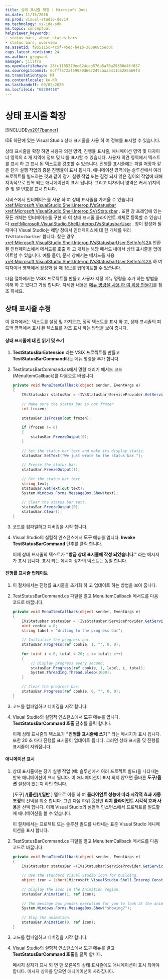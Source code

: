 ```yaml
---
title: 상태 표시줄 확장 | Microsoft Docs
ms.date: 11/15/2016
ms.prod: visual-studio-dev14
ms.technology: vs-ide-sdk
ms.topic: conceptual
helpviewer_keywords:
- status bars, about status bars
- status bars, overview
ms.assetid: f955115c-4c5f-45ec-b41b-365868c5ec0c
caps.latest.revision: 24
ms.author: gregvanl
manager: jillfra
ms.openlocfilehash: 28fc1155279ec624cea576b5a70a25800d4ff837
ms.sourcegitcommit: 6cfffa72af599a9d667249caaaa411bb28ea69fd
ms.translationtype: MT
ms.contentlocale: ko-KR
ms.lasthandoff: 09/02/2020
ms.locfileid: "68204418"
---
```

# <a name="extending-the-status-bar"></a>상태 표시줄 확장
[!INCLUDE[vs2017banner](../includes/vs2017banner.md)]

IDE 하단에 있는 Visual Studio 상태 표시줄을 사용 하 여 정보를 표시할 수 있습니다.  
  
 상태 표시줄을 확장 하면 사용자 의견 영역, 진행률 표시줄, 애니메이션 영역 및 디자이너 영역의 4 개 지역에 정보 및 UI를 표시할 수 있습니다. 사용자 의견 영역에서 텍스트를 표시 하 고 표시 된 텍스트를 강조할 수 있습니다. 진행률 표시줄에는 파일 저장과 같은 단기 실행 작업의 증분 진행률이 표시 됩니다. 애니메이션 영역에는 솔루션에서 여러 프로젝트를 빌드하는 것과 같이 장기 실행 작업 또는 결정 되지 않은 길이의 작업에 대해 지속적으로 반복 되는 애니메이션이 표시 됩니다. 그리고 디자이너 영역은 커서 위치의 줄 및 열 번호를 표시 합니다.  
  
 서비스에서 인터페이스를 사용 하 여 상태 표시줄을 가져올 수 있습니다 <xref:Microsoft.VisualStudio.Shell.Interop.IVsStatusbar> <xref:Microsoft.VisualStudio.Shell.Interop.SVsStatusbar> . 또한 창 프레임에 있는 모든 개체는 인터페이스를 구현 하 여 상태 표시줄 클라이언트 개체로 등록할 수 있습니다 <xref:Microsoft.VisualStudio.Shell.Interop.IVsStatusbarUser> . 창이 활성화 될 때마다 Visual Studio는 해당 창에서 인터페이스에 대 한 개체를 쿼리 `IVsStatusbarUser` 합니다. 찾은 경우 <xref:Microsoft.VisualStudio.Shell.Interop.IVsStatusbarUser.SetInfo%2A> 반환 된 인터페이스에서 메서드를 호출 하 고 개체는 해당 메서드 내에서 상태 표시줄을 업데이트할 수 있습니다. 예를 들어, 문서 창에서는 메서드를 사용 <xref:Microsoft.VisualStudio.Shell.Interop.IVsStatusbarUser.SetInfo%2A> 하 여 디자이너 영역에서 활성화 될 때 정보를 업데이트할 수 있습니다.  
  
 다음 절차에서는 VSIX 프로젝트를 만들고 사용자 지정 메뉴 명령을 추가 하는 방법을 이해 하 고 있다고 가정 합니다. 자세한 내용은 [메뉴 명령을 사용 하 여 확장 만들기](../extensibility/creating-an-extension-with-a-menu-command.md)를 참조 하세요.  
  
## <a name="modifying-the-status-bar"></a>상태 표시줄 수정  
 이 절차에서는 텍스트를 설정 및 가져오고, 정적 텍스트를 표시 하 고, 상태 표시줄의 피드백 영역에서 표시 된 텍스트를 강조 표시 하는 방법을 보여 줍니다.  
  
#### <a name="reading-and-writing-to-the-status-bar"></a>상태 표시줄에 대 한 읽기 및 쓰기  
  
1. **TestStatusBarExtension** 라는 VSIX 프로젝트를 만들고 **TestStatusBarCommand**라는 메뉴 명령을 추가 합니다.  
  
2. TestStatusBarCommand.cs에서 명령 처리기 메서드 코드 (MenuItemCallback)를 다음으로 바꿉니다.  
  
    ```csharp  
    private void MenuItemCallback(object sender, EventArgs e)  
    {  
        IVsStatusbar statusBar = (IVsStatusbar)ServiceProvider.GetService(typeof(SVsStatusbar));  
  
        // Make sure the status bar is not frozen  
        int frozen;  
  
        statusBar.IsFrozen(out frozen);  
  
        if (frozen != 0)   
        {  
            statusBar.FreezeOutput(0);  
        }  
  
        // Set the status bar text and make its display static.  
        statusBar.SetText("We just wrote to the status bar.");  
  
        // Freeze the status bar.  
        statusBar.FreezeOutput(1);  
  
        // Get the status bar text.   
        string text;  
        statusBar.GetText(out text);  
        System.Windows.Forms.MessageBox.Show(text);  
  
        // Clear the status bar text.  
        statusBar.FreezeOutput(0);  
        statusBar.Clear();  
    }  
    ```  
  
3. 코드를 컴파일하고 디버깅을 시작 합니다.  
  
4. Visual Studio의 실험적 인스턴스에서 **도구** 메뉴를 엽니다. **Invoke TestStatusBarCommand** 단추를 클릭 합니다.  
  
     이제 상태 표시줄의 텍스트가 **"방금 상태 표시줄에 작성 되었습니다."** 라는 메시지가 표시 됩니다. 표시 되는 메시지 상자의 텍스트는 동일 합니다.  
  
#### <a name="updating-the-progress-bar"></a>진행률 표시줄 업데이트  
  
1. 이 절차에서는 진행률 표시줄을 초기화 하 고 업데이트 하는 방법을 보여 줍니다.  
  
2. TestStatusBarCommand.cs 파일을 열고 MenuItemCallback 메서드를 다음 코드로 바꿉니다.  
  
    ```csharp  
    private void MenuItemCallback(object sender, EventArgs e)  
    {  
        IVsStatusbar statusBar = (IVsStatusbar)ServiceProvider.GetService(typeof(SVsStatusbar));  
        uint cookie = 0;  
        string label = "Writing to the progress bar";  
  
        // Initialize the progress bar.  
        statusBar.Progress(ref cookie, 1, "", 0, 0);  
  
        for (uint i = 0, total = 20; i <= total; i++)  
        {  
            // Display progress every second.  
            statusBar.Progress(ref cookie, 1, label, i, total);  
            System.Threading.Thread.Sleep(1000);  
        }  
  
        // Clear the progress bar.  
        statusBar.Progress(ref cookie, 0, "", 0, 0);  
    }  
    ```  
  
3. 코드를 컴파일하고 디버깅을 시작 합니다.  
  
4. Visual Studio의 실험적 인스턴스에서 **도구** 메뉴를 엽니다. **TestStatusBarCommand 호출** 단추를 클릭 합니다.  
  
     이제 상태 표시줄의 텍스트가 **"진행률 표시줄에 쓰기** " 라는 메시지가 표시 됩니다. 또한 20 초 마다 진행률 표시줄이 업데이트 됩니다. 그러면 상태 표시줄 및 진행률 표시줄이 지워집니다.  
  
#### <a name="displaying-an-animation"></a>애니메이션 표시  
  
1. 상태 표시줄에는 장기 실행 작업 (예: 솔루션에서 여러 프로젝트 빌드)을 나타내는 반복 애니메이션이 표시 됩니다. 이 애니메이션이 표시 되지 않으면 올바른 **도구/옵션** 설정이 있는지 확인 합니다.  
  
     [도구] **/[옵션]/[일반** ] 탭으로 이동 하 여 **클라이언트 성능에 따라 시각적 효과 자동 조정**의 선택을 취소 합니다. 그런 다음 하위 옵션인 **리치 클라이언트 시각적 효과 사용**을 선택 합니다. 이제 Visual Studio의 실험적 인스턴스에서 프로젝트를 빌드할 때 애니메이션을 볼 수 있습니다.  
  
     이 절차에서는 프로젝트 또는 솔루션 빌드를 나타내는 표준 Visual Studio 애니메이션을 표시 합니다.  
  
2. TestStatusBarCommand.cs 파일을 열고 MenuItemCallback 메서드를 다음 코드로 바꿉니다.  
  
    ```csharp  
    private void MenuItemCallback(object sender, EventArgs e)  
    {  
        IVsStatusbar statusBar =(IVsStatusbar)ServiceProvider.GetService(typeof(SVsStatusbar));  
  
        // Use the standard Visual Studio icon for building.  
        object icon = (short)Microsoft.VisualStudio.Shell.Interop.Constants.SBAI_Build;  
  
        // Display the icon in the Animation region.  
        statusBar.Animation(1, ref icon);  
  
        // The message box pauses execution for you to look at the animation.  
        System.Windows.Forms.MessageBox.Show("showing?");  
  
        // Stop the animation.   
        statusBar.Animation(0, ref icon);  
    }  
    ```  
  
3. 코드를 컴파일하고 디버깅을 시작 합니다.  
  
4. Visual Studio의 실험적 인스턴스에서 **도구** 메뉴를 열고 **TestStatusBarCommand 호출**을 클릭 합니다.  
  
     메시지 상자가 표시 되 면 맨 오른쪽의 상태 표시줄에도 애니메이션이 표시 되어야 합니다. 메시지 상자를 닫으면 애니메이션이 사라집니다.
